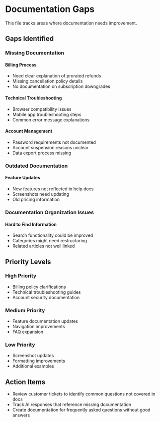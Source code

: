 # Documentation Gaps

This file tracks areas where documentation needs improvement.

## Gaps Identified

### Missing Documentation

#### Billing Process
- Need clear explanation of prorated refunds
- Missing cancellation policy details
- No documentation on subscription downgrades

#### Technical Troubleshooting
- Browser compatibility issues
- Mobile app troubleshooting steps
- Common error message explanations

#### Account Management
- Password requirements not documented
- Account suspension reasons unclear
- Data export process missing

### Outdated Documentation

#### Feature Updates
- New features not reflected in help docs
- Screenshots need updating
- Old pricing information

### Documentation Organization Issues

#### Hard to Find Information
- Search functionality could be improved
- Categories might need restructuring
- Related articles not well linked

## Priority Levels

### High Priority
- Billing policy clarifications
- Technical troubleshooting guides
- Account security documentation

### Medium Priority
- Feature documentation updates
- Navigation improvements
- FAQ expansion

### Low Priority
- Screenshot updates
- Formatting improvements
- Additional examples

## Action Items

- Review customer tickets to identify common questions not covered in docs
- Track AI responses that reference missing documentation
- Create documentation for frequently asked questions without good answers